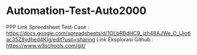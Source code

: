 # Automation-Test-Auto2000

PPP
Link Spreedsheet Test-Case : https://docs.google.com/spreadsheets/d/1OLbRBdHC9_jzh48AJWe_O_lJiotIac35Z8ydhed4KIg/edit?usp=sharing
Link Eksplorasi Github : https://www.w3schools.com/git/
